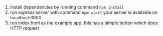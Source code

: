 1. install dependencies by running command `npm install`
2. run *express server* with command `npm start` your server is available on localhost:3000
3. run index.html as the example app, this has a simple button which does HTTP request